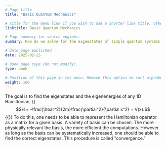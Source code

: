 ```yaml
---
# Page title
title: "Basic Quantum Mechanics"

# Title for the menu link if you wish to use a shorter link title, otherwise remove this option.
linktitle: Basic Quantum Mechanics

# Page summary for search engines.
summary: How do we solve for the eigenstates of simple quantum systems numerically?

# Date page published
date: 2025-02-25

# Book page type (do not modify).
type: book

# Position of this page in the menu. Remove this option to sort alphabetically.
weight: 100
---
```


The goal is to find the eigenstates and the eigenenergies of any 1D Hamiltonian,
{{<math>}}
$$H = -\frac{\hbar^2}{2m}\frac{\partial^2}{\partial x^2} + V(x).$$
{{</math>}}
To do this, one needs to be able to represent the Hamiltonian operator as a matrix for a given basis. A variety of basis can be chosen. The more physically relevant the basis, the more efficient the computations. However as long as the basis can be systematically increased, one should be able to find the correct eigenstates. This procedure is called "convergence."

<!-- {{<highlight julia "linenos=inline">}}
for j = 1:N
@show j
end
{{</highlight>}} -->
